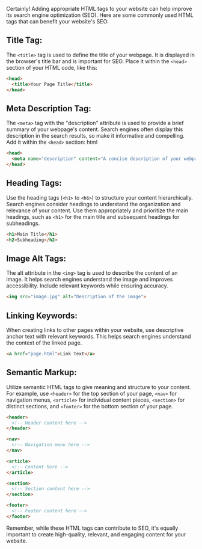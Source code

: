 Certainly! Adding appropriate HTML tags to your website can help improve its search engine optimization (SEO). Here are some commonly used HTML tags that can benefit your website's SEO:

## Title Tag:

The `<title>` tag is used to define the title of your webpage. It is displayed in the browser's title bar and is important for SEO. Place it within the `<head>` section of your HTML code, like this:

~~~html
<head>
  <title>Your Page Title</title>
</head>
~~~

## Meta Description Tag:

The `<meta>` tag with the "description" attribute is used to provide a brief summary of your webpage's content. Search engines often display this description in the search results, so make it informative and compelling. Add it within the `<head>` section:
html

~~~html
<head>
  <meta name="description" content="A concise description of your webpage">
</head>
~~~

## Heading Tags:

Use the heading tags (`<h1>` to `<h6>`) to structure your content hierarchically. Search engines consider headings to understand the organization and relevance of your content. Use them appropriately and prioritize the main headings, such as `<h1>` for the main title and subsequent headings for subheadings.

~~~html
<h1>Main Title</h1>
<h2>Subheading</h2>
~~~

## Image Alt Tags:

The alt attribute in the `<img>` tag is used to describe the content of an image. It helps search engines understand the image and improves accessibility. Include relevant keywords while ensuring accuracy.

~~~html
<img src="image.jpg" alt="Description of the image">
~~~

## Linking Keywords:

When creating links to other pages within your website, use descriptive anchor text with relevant keywords. This helps search engines understand the context of the linked page.

~~~html
<a href="page.html">Link Text</a>
~~~

## Semantic Markup:

Utilize semantic HTML tags to give meaning and structure to your content. For example, use `<header>` for the top section of your page, `<nav>` for navigation menus, `<article>` for individual content pieces, `<section>` for distinct sections, and `<footer>` for the bottom section of your page.

~~~html
<header>
  <!-- Header content here -->
</header>

<nav>
  <!-- Navigation menu here -->
</nav>

<article>
  <!-- Content here -->
</article>

<section>
  <!-- Section content here -->
</section>

<footer>
  <!-- Footer content here -->
</footer>
~~~

Remember, while these HTML tags can contribute to SEO, it's equally important to create high-quality, relevant, and engaging content for your website.
